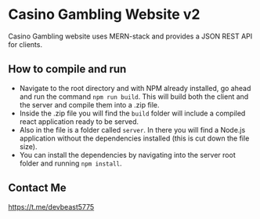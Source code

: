 # Casino Gambling Website v2

Casino Gambling website uses MERN-stack and provides a JSON REST API for clients.

## How to compile and run

- Navigate to the root directory and with NPM already installed, go ahead and run the command `npm run build`. This will build both the client and the server and compile them into a .zip file.
- Inside the .zip file you will find the `build` folder will include a compiled react application ready to be served.
- Also in the file is a folder called `server`. In there you will find a Node.js application without the dependencies installed (this is cut down the file size).
- You can install the dependencies by navigating into the server root folder and running `npm install`.

## Contact Me

https://t.me/devbeast5775